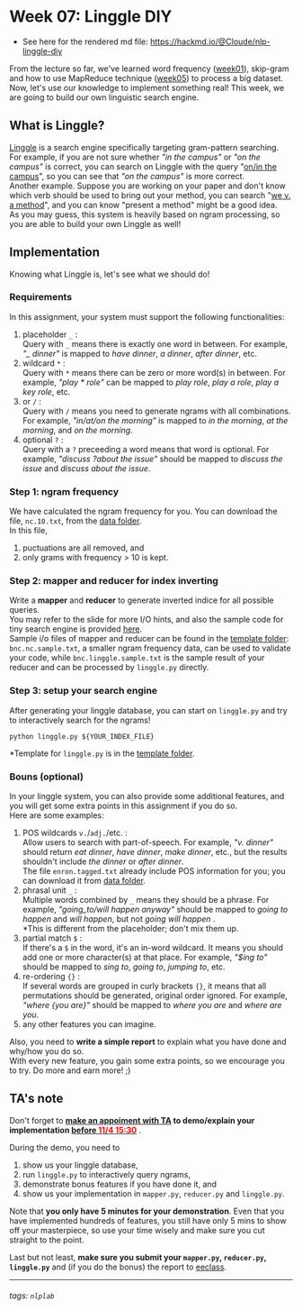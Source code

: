 Week 07: Linggle DIY
=========================

 * See here for the rendered md file: https://hackmd.io/@Cloude/nlp-linggle-diy

From the lecture so far, we've learned word frequency ([week01][as01]), skip-gram and how to use MapReduce technique ([week05][as05]) to process a big dataset.  
Now, let's use our knowledge to implement something real! This week, we are going to build our own linguistic search engine.  


What is Linggle?
-------------------------

[Linggle][linggle] is a search engine specifically targeting gram-pattern searching.  
For example, if you are not sure whether *"in the campus"* or *"on the campus"* is correct, you can search on Linggle with the query "[on/in the campus][query1]", so you can see that *"on the campus"* is more correct.  
Another example. Suppose you are working on your paper and don't know which verb should be used to bring out your method, you can search "[we v. a method][query2]", and you can know "present a method" might be a good idea.  
As you may guess, this system is heavily based on ngram processing, so you are able to build your own Linggle as well!  


Implementation
-------------------------

Knowing what Linggle is, let's see what we should do!  

### Requirements

In this assignment, your system must support the following functionalities:

1. placeholder `_` :  
   Query with `_` means there is exactly one word in between. 
   For example, *"_ dinner"* is mapped to *have dinner*, *a dinner*, *after dinner*, etc.
2. wildcard `*` :  
   Query with `*` means there can be zero or more word(s) in between.
   For example, *"play \* role"* can be mapped to *play role*, *play a role*, *play a key role*, etc.
3. or `/` :  
   Query with `/` means you need to generate ngrams with all combinations. 
   For example, *"in/at/on the morning"* is mapped to *in the morning*, *at the morning*, and *on the morning*.  
4. optional `?` :  
   Query with a `?` preceeding a word means that word is optional. 
   For example, *"discuss ?about the issue"* should be mapped to *discuss the issue* and *discuss about the issue*. 

### Step 1: ngram frequency

We have calculated the ngram frequency for you. You can download the file, `nc.10.txt`, from the [data folder][data].  
In this file, 
 1. puctuations are all removed, and
 2. only grams with frequency > 10 is kept.  

### Step 2: mapper and reducer for index inverting

Write a **mapper** and **reducer** to generate inverted indice for all possible queries.  
You may refer to the slide for more I/O hints, and also the sample code for tiny search engine is provided [here][sample].  
Sample i/o files of mapper and reducer can be found in the [template folder][template]: `bnc.nc.sample.txt`, a smaller ngram frequency data, can be used to validate your code, while `bnc.linggle.sample.txt` is the sample result of your reducer and can be processed by `linggle.py` directly.  

### Step 3: setup your search engine

After generating your linggle database, you can start on `linggle.py` and try to interactively search for the ngrams!  
```
python linggle.py ${YOUR_INDEX_FILE}
```
\*Template for `linggle.py` is in the [template folder][template].

### Bouns (optional)

In your linggle system, you can also provide some additional features, and you will get some extra points in this assignment if you do so.  
Here are some examples:  

1. POS wildcards `v.`/`adj.`/etc. :  
   Allow users to search with part-of-speech. 
   For example, *"v. dinner"* should return *eat dinner*, *have dinner*, *make dinner*, etc., but the results shouldn't include *the dinner* or *after dinner*.  
   The file `enron.tagged.txt` already include POS information for you; you can download it from [data folder][data].
2. phrasal unit `_` :  
   Multiple words combined by `_` means they should be a phrase. 
   For example, *"going_to/will happen anyway"* should be mapped to *going to happen* and *will happen*, but not *going will happen* .  
   \*This is different from the placeholder; don't mix them up.  
3. partial match `$` :  
   If there's a `$` in the word, it's an in-word wildcard. It means you should add one or more character(s) at that place. 
   For example, *"$ing to"* should be mapped to *sing to*, *going to*, *jumping to*, etc.  
4. re-ordering `{}` :  
   If several words are grouped in curly brackets `{}`, it means that all permutations should be generated, original order ignored. 
   For example, *"where {you are}"* should be mapped to *where you are* and *where are you*.  
5. any other features you can imagine.

Also, you need to **write a simple report** to explain what you have done and why/how you do so.     
With every new feature, you gain some extra points, so we encourage you to try. Do more and earn more! ;)


TA's note
-------------------------

Don't forget to <b>[make an appoiment with TA][demo] to demo/explain your implementation <u>before <font color="red">11/4 15:30</font></u></b> .  

During the demo, you need to 

1. show us your linggle database, 
2. run `linggle.py` to interactively query ngrams, 
3. demonstrate bonus features if you have done it, and
4. show us your implementation in `mapper.py`, `reducer.py` and `linggle.py`.  

Note that **you only have 5 minutes for your demonstration**. Even that you have implemented hundreds of features, you still have only 5 mins to show off your masterpiece, so use your time wisely and make sure you cut straight to the point.  

Last but not least, **make sure you submit your `mapper.py`, `reducer.py`, `linggle.py`** and (if you do the bonus) the report to [eeclass][as07].


---

###### tags: `nlplab` 

[linggle]: https://linggle.com/
  [query1]: https://linggle.com/?q=on%2Fin+the+campus
  [query2]: https://linggle.com/?q=we+v.+a+method

[demo]: https://docs.google.com/spreadsheets/d/1QGeYl5dsD9sFO9SYg4DIKk-xr-yGjRDOOLKZqCLDv2E/edit?usp=sharing
[as01]: https://eeclass.nthu.edu.tw/course/homework/1874
[as05]: https://eeclass.nthu.edu.tw/course/homework/3285
[as07]: https://eeclass.nthu.edu.tw/course/homework/3979

[data]: https://drive.google.com/drive/folders/1zvtF3VqRZ4_AcFz_hBQUu0x8tllN3096?usp=sharing
  [sample]: https://drive.google.com/drive/folders/1s3baFZVTi0qBvsqrAZpEZwrtj4qzd6kv?usp=sharing
  [template]: https://drive.google.com/drive/folders/15N6ODRrCqZGXUis1TgpKza5jmQ0PCLlL?usp=sharing